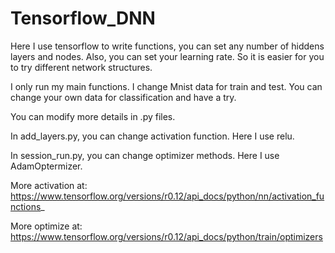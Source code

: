 # Tensorflow_DNN

Here I use tensorflow to write functions, you can set any number of hiddens layers and nodes. Also, you can set your learning rate. So it is easier for you to try different network structures.

I only run my main functions. I change Mnist data for train and test. You can change your own data for classification and have a try.

You can modify more details in .py files.

In add_layers.py, you can change activation function. Here I use relu.

In session_run.py, you can change optimizer methods. Here I use AdamOptermizer.

More activation at: https://www.tensorflow.org/versions/r0.12/api_docs/python/nn/activation_functions_

More optimize at: https://www.tensorflow.org/versions/r0.12/api_docs/python/train/optimizers
